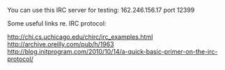 You can use this IRC server for testing: 162.246.156.17 port 12399

Some useful links re. IRC protocol:

http://chi.cs.uchicago.edu/chirc/irc_examples.html
http://archive.oreilly.com/pub/h/1963
http://blog.initprogram.com/2010/10/14/a-quick-basic-primer-on-the-irc-protocol/